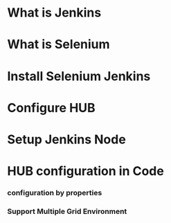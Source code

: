 # What is Jenkins

# What is Selenium 

# Install Selenium Jenkins 

# Configure HUB 

# Setup Jenkins Node 

# HUB configuration in Code
### configuration by properties 
### Support Multiple Grid Environment 